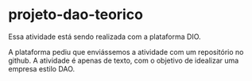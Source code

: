 # projeto-dao-teorico
 Essa atividade está sendo realizada com a plataforma DIO. 

 A plataforma pediu que enviássemos a atividade com um repositório no github. A atividade é apenas de texto, com o objetivo de idealizar uma empresa estilo DAO. 
 
